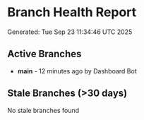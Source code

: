 # Branch Health Report
Generated: Tue Sep 23 11:34:46 UTC 2025

## Active Branches
- **main** - 12 minutes ago by Dashboard Bot

## Stale Branches (>30 days)
No stale branches found
